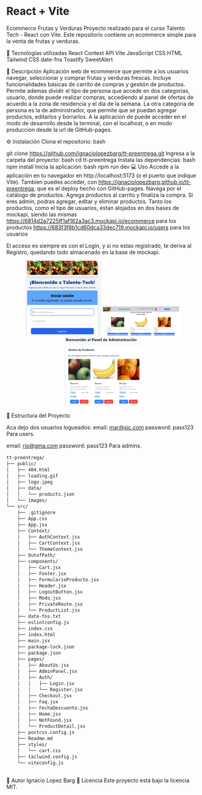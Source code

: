 # React + Vite

Ecommerce Frutas y Verduras
Proyecto realizado para el curso Talento Tech - React con Vite.
Este repositorio contiene un ecommerce simple para la venta de frutas y verduras.

🚀 Tecnologías utilizadas
React
Context API
Vite
JavaScript
CSS
HTML
Tailwind CSS
date-fns
Toastify
SweetAlert

🛒 Descripción
Aplicación web de ecommerce que permite a los usuarios navegar, seleccionar y comprar frutas y verduras frescas. Incluye funcionalidades básicas de carrito de compras y gestión de productos.
Permite ademas dividir el tipo de persona que accede en dos categorias, usuario, donde puede realizar compras, accediendo al panel de ofertas de acuerdo a la zona de residencia y el dia de la semana. La otra categoria de persona es la de administrador, que permite que se puedan agregar productos, editarlos y borrarlos.
A la aplicacion de puede acceder en el modo de desarrollo desde la terminal, con el localhost, o en modo produccion desde la url de GitHub-pages.

⚙️ Instalación
Clona el repositorio:
bash

git clone https://github.com/ignaciolopezbarg/tt-preentrega.git
Ingresa a la carpeta del proyecto:
bash
cd tt-preentrega
Instala las dependencias:
bash
npm install
Inicia la aplicación:
bash
npm run dev
💻 Uso
Accede a la aplicación en tu navegador en http://localhost:5173 (o el puerto que indique Vite).
Tambien puedes acceder, con https://ignaciolopezbarg.github.io/tt-preentrega, que es el deploy hecho con GitHub-pages.
Navega por el catálogo de productos.
Agrega productos al carrito y finaliza la compra.
Si eres admin, podras agregar, editar y eliminar productos.
Tanto los productos, como el tipo de usuarios, estan alojados en dos bases de mockapi, siendo las mismas
https://6814d2a7225ff1af162a3ac3.mockapi.io/ecommerce para los productos
https://683f3f8b1cd60dca33dec719.mockapi.io/users para los usuarios

El acceso es siempre es con el Login, y si no estas registrado, te deriva al Registro, quedando todo almacenado en la base de mockapi.

<p align = "center" >
<img src="public/images/Login.png" width= "200" alt="pantalla del login">
 <img src="public/images/Usuario.png" width= "200"  alt="pantalla del usuario">
 <img src="public/images/PanelAdmin.png" width= "200" alt="pantalla del admin">
 </p>
📁 Estructura del Proyecto

Aca dejo dos usuarios logueados:
email: mar@sic.com
password: pass123  Para users.

email: rio@gma.com
password: pass123  Para admins.

```
tt-preentrega/
├── public/
│   ├── 404.html
│   ├── loading.gif
│   ├── logo.jpeg
│   ├── data/
│   │   └── products.json
│   └── images/
└── src/
    ├── .gitignore
    ├── App.css
    ├── App.jsx
    ├── Context/
    │   ├── AuthContext.jsx
    │   ├── CartContext.jsx
    │   └── ThemeContext.jsx
    ├── OutofPath/
    ├── components/
    │   ├── Cart.jsx
    │   ├── Footer.jsx
    │   ├── FormularioProducto.jsx
    │   ├── Header.jsx
    │   ├── LogoutButton.jsx
    │   ├── Modo.jsx
    │   ├── PrivateRoute.jsx
    │   └── ProductList.jsx
    ├── date-fns.txt
    ├── eslintconfig.js
    ├── index.css
    ├── index.html
    ├── main.jsx
    ├── package-lock.json
    ├── package.json
    ├── pages/
    │   ├── AboutUs.jsx
    │   ├── AdminPanel.jsx
    │   ├── Auth/
    │   │   ├── Login.jsx
    │   │   └── Register.jsx
    │   ├── Checkout.jsx
    │   ├── Faq.jsx
    │   ├── FechaDescuento.jsx
    │   ├── Home.jsx
    │   ├── NotFound.jsx
    │   └── ProductDetail.jsx
    ├── postcss.config.js
    ├── Readme.md
    ├── styles/
    │   └── cart.css
    ├── tailwind.config.js
    └── viteconfig.js


```

👤 Autor
Ignacio Lopez Barg
📝 Licencia
Este proyecto está bajo la licencia MIT.
